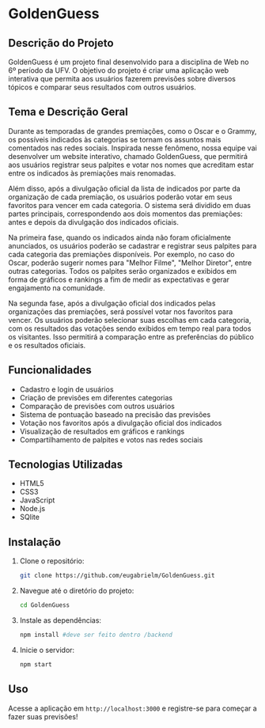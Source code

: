 # GoldenGuess

## Descrição do Projeto
GoldenGuess é um projeto final desenvolvido para a disciplina de Web no 6º período da UFV. O objetivo do projeto é criar uma aplicação web interativa que permita aos usuários fazerem previsões sobre diversos tópicos e comparar seus resultados com outros usuários.

## Tema e Descrição Geral
Durante as temporadas de grandes premiações, como o Oscar e o Grammy, os possíveis indicados às categorias se tornam os assuntos mais comentados nas redes sociais. Inspirada nesse fenômeno, nossa equipe vai desenvolver um website interativo, chamado GoldenGuess, que permitirá aos usuários registrar seus palpites e votar nos nomes que acreditam estar entre os indicados às premiações mais renomadas.

Além disso, após a divulgação oficial da lista de indicados por parte da organização de cada premiação, os usuários poderão votar em seus favoritos para vencer em cada categoria. O sistema será dividido em duas partes principais, correspondendo aos dois momentos das premiações: antes e depois da divulgação dos indicados oficiais.

Na primeira fase, quando os indicados ainda não foram oficialmente anunciados, os usuários poderão se cadastrar e registrar seus palpites para cada categoria das premiações disponíveis. Por exemplo, no caso do Oscar, poderão sugerir nomes para "Melhor Filme", "Melhor Diretor", entre outras categorias. Todos os palpites serão organizados e exibidos em forma de gráficos e rankings a fim de medir as expectativas e gerar engajamento na comunidade.

Na segunda fase, após a divulgação oficial dos indicados pelas organizações das premiações, será possível votar nos favoritos para vencer. Os usuários poderão selecionar suas escolhas em cada categoria, com os resultados das votações sendo exibidos em tempo real para todos os visitantes. Isso permitirá a comparação entre as preferências do público e os resultados oficiais.

## Funcionalidades
- Cadastro e login de usuários
- Criação de previsões em diferentes categorias
- Comparação de previsões com outros usuários
- Sistema de pontuação baseado na precisão das previsões
- Votação nos favoritos após a divulgação oficial dos indicados
- Visualização de resultados em gráficos e rankings
- Compartilhamento de palpites e votos nas redes sociais

## Tecnologias Utilizadas
- HTML5
- CSS3
- JavaScript
- Node.js
- SQlite

## Instalação
1. Clone o repositório:
    ```bash
    git clone https://github.com/eugabrielm/GoldenGuess.git
    ```
2. Navegue até o diretório do projeto:
    ```bash
    cd GoldenGuess
    ```
3. Instale as dependências:
    ```bash
    npm install #deve ser feito dentro /backend
    ```
4. Inicie o servidor:
    ```bash
    npm start
    ```

## Uso
Acesse a aplicação em `http://localhost:3000` e registre-se para começar a fazer suas previsões!

